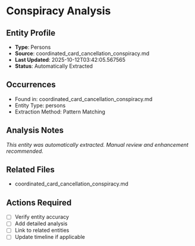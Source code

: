 # Conspiracy Analysis

## Entity Profile
- **Type**: Persons
- **Source**: coordinated_card_cancellation_conspiracy.md
- **Last Updated**: 2025-10-12T03:42:05.567565
- **Status**: Automatically Extracted

## Occurrences
- Found in: coordinated_card_cancellation_conspiracy.md
- Entity Type: persons
- Extraction Method: Pattern Matching

## Analysis Notes
*This entity was automatically extracted. Manual review and enhancement recommended.*

## Related Files
- coordinated_card_cancellation_conspiracy.md

## Actions Required
- [ ] Verify entity accuracy
- [ ] Add detailed analysis
- [ ] Link to related entities
- [ ] Update timeline if applicable
